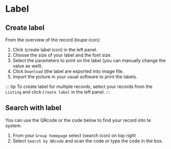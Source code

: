 # Label

##  Create label
From the overview of the record (loupe icon):
1. Click (create label icon) in the left panel.
2. Choose the size of your label and the font size. 
3. Select the parameters to print on the label (you can manually change the value as well).
4. Click `Download` (the label are exported into image file.
5. Import the picture in your usual software to print the labels.

::: tip
To create label for multiple records, select your records from the `Listing` and click `Create label` in the left panel.
:::

## Search with label
You can use the QRcode or the code below to find your record into te system.
1. From your `Group homepage` select (search icon) on top right
2. Select `Search by QRcode` and scan the code or type the code in the box.

 
